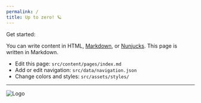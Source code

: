 ```yaml
---
permalink: /
title: Up to zero! 🪐
---
```



Get started:

You can write content in HTML, [Markdown](https://github.com/adam-p/markdown-here/wiki/markdown-cheatsheet), or [Nunjucks](https://mozilla.github.io/nunjucks/). This page is written in Markdown.

* Edit this page: `src/content/pages/index.md`
* Add or edit navigation: `src/data/navigation.json`
* Change colors and styles: `src/assets/styles/`

---

<img src="/assets/images/favicon.svg" alt="Logo">
